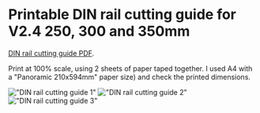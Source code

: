 Printable DIN rail cutting guide for V2.4 250, 300 and 350mm
====

[DIN rail cutting guide PDF](./Din_rail_cutting_guide.pdf).

Print at 100% scale, using 2 sheets of paper taped together. I used A4 with a "Panoramic 210x594mm" paper size) and check the printed dimensions.

!["DIN rail cutting guide 1"](./images/_DSF0665.jpg)
!["DIN rail cutting guide 2"](./images/_DSF0662.jpg)
!["DIN rail cutting guide 3"](./images/_DSF0664.jpg)
